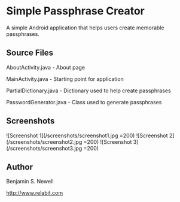 Simple Passphrase Creator
=================

A simple Android application that helps users create memorable passphrases.

Source Files
--------------

AboutActivity.java - About page

MainActivity.java - Starting point for application

PartialDictionary.java - Dictionary used to help create passphrases

PasswordGenerator.java - Class used to generate passphrases

Screenshots
--------------
![Screenshot 1](/screenshots/screenshot1.jpg =200) ![Screenshot 2](/screenshots/screenshot2.jpg =200) ![Screenshot 3](/screenshots/screenshot3.jpg =200)

Author
--------------

Benjamin S. Newell

http://www.relabit.com
